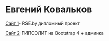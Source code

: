 

# Евгений Ковальков

[Сайт 1](https://eugenykovalkov.github.io/Github/RSE.by/index.html "RSE.by")- RSE.by дипломный проект

[Сайт 2](https://eugenykovalkov.github.io/Github/Gipsolit%20site/scr/index.html "ГИПСОЛИТ на Bootstrap 4 + админка Textolite")-ГИПСОЛИТ на Bootstrap 4 + админка
